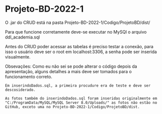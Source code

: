# Projeto-BD-2022-1

O .jar do CRUD está na pasta Projeto-BD-2022-1/Codigo/ProjetoBD/dist/

Para que funcione corretamente deve-se executar no MySQl o arquivo ddl_academia.sql

Antes do CRUD poder acessar as tabelas é preciso testar a conexão, para isso o usuário deve ser o root em localhost:3306, a senha pode ser inserida visualmente.

Obsevações:
  Como eu não sei se pode alterar o código depois da apresentação, alguns detalhes a mais deve ser tomados para o funcionamento correto.
  
    Em inserindoDados.sql, a primeira procudure era de teste e deve ser descosiderado.

    As fotos também do inserindoDados.sql foram inseridas originalmente em "C:/ProgramData/MySQL/MySQL Server 8.0/Uploads/" as fotos não estão no GitHub, exceto uma no Projeto-BD-2022-1/Codigo/ProjetoBD/dist.
